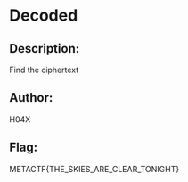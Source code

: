 # Decoded

## Description: 
Find the ciphertext

## Author: 
H04X

## Flag: 
METACTF{THE_SKIES_ARE_CLEAR_TONIGHT}